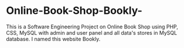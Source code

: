 # Online-Book-Shop-Bookly-
This is a Software Engineering Project on Online Book Shop using PHP, CSS, MySQL with admin and user  panel and all data's stores in MySQL database. I named this website Bookly.
